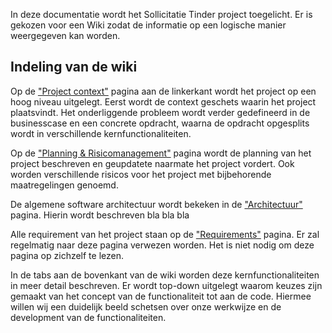 In deze documentatie wordt het Sollicitatie Tinder project toegelicht. Er is gekozen voor een Wiki zodat de informatie op een logische manier weergegeven kan worden. 

## Indeling van de wiki

Op de ["Project context"](project-context.md) pagina aan de linkerkant wordt het project op een hoog niveau uitgelegt. Eerst wordt de context geschets waarin het project plaatsvindt. Het onderliggende probleem wordt verder gedefineerd in de businesscase en een concrete opdracht, waarna de opdracht opgesplits wordt in verschillende kernfunctionaliteiten. 

Op de ["Planning & Risicomanagement"](planning.md) pagina wordt de planning van het project beschreven en geupdatete naarmate het project vordert. Ook worden verschillende risicos voor het project met bijbehorende maatregelingen genoemd.

De algemene software architectuur wordt bekeken in de ["Architectuur"](architectuur.md) pagina. Hierin wordt beschreven bla bla bla

Alle requirement van het project staan op de ["Requirements"](requirements.md) pagina. Er zal regelmatig naar deze pagina verwezen worden. Het is niet nodig om deze pagina op zichzelf te lezen.



In de tabs aan de bovenkant van de wiki worden deze kernfunctionaliteiten in meer detail beschreven. Er wordt top-down uitgelegt waarom keuzes zijn gemaakt van het concept van de functionaliteit tot aan de code. Hiermee willen wij een duidelijk beeld schetsen over onze werkwijze en de development van de functionaliteiten.